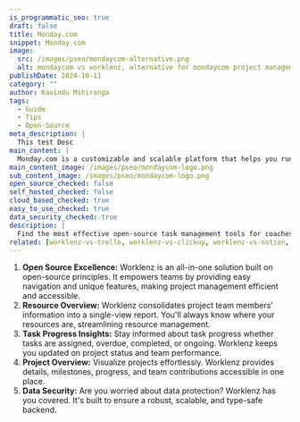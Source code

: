 ```yaml
---
is_programmatic_seo: true
draft: false
title: Monday.com
snippet: Monday.com
image:
  src: /images/pseo/mondaycom-alternative.png
  alt: mondaycom vs worklenz, alternative for mondaycom project managemet tool, task management, resource management, productivity
publishDate: 2024-10-11
category: ""
author: Kavindu Mihiranga
tags:
  - Guide
  - Tips
  - Open-Source
meta_description: |
  This test Desc
main_content: |
  Monday.com is a customizable and scalable platform that helps you run all your work in one place. It offers work management, CRM, project management, and more features.
main_content_image: /images/pseo/mondaycom-logo.png
sub_content_image: /images/pseo/mondaycom-logo.png
open_source_checked: false
self_hosted_checked: false
cloud_based_checked: true
easy_to_use_checked: true
data_security_checked: true
description: |
  Find the most effective open-source task management tools for coaches on our platform. Simplify your coaching tasks and boost productivity with these tools.
related: [worklenz-vs-trello, worklenz-vs-clickup, worklenz-vs-notion, worklenz-vs-agiled]
---
```

1. **Open Source Excellence:** Worklenz is an all-in-one solution built on open-source principles. It empowers teams by providing easy navigation and unique features, making project management efficient and accessible.
2. **Resource Overview:** Worklenz consolidates project team members' information into a single-view report. You'll always know where your resources are, streamlining resource management.
3. **Task Progress Insights:** Stay informed about task progress whether tasks are assigned, overdue, completed, or ongoing. Worklenz keeps you updated on project status and team performance.
4. **Project Overview:** Visualize projects effortlessly. Worklenz provides details, milestones, progress, and team contributions accessible in one place.
5. **Data Security:** Are you worried about data protection? Worklenz has you covered. It's built to ensure a robust, scalable, and type-safe backend.